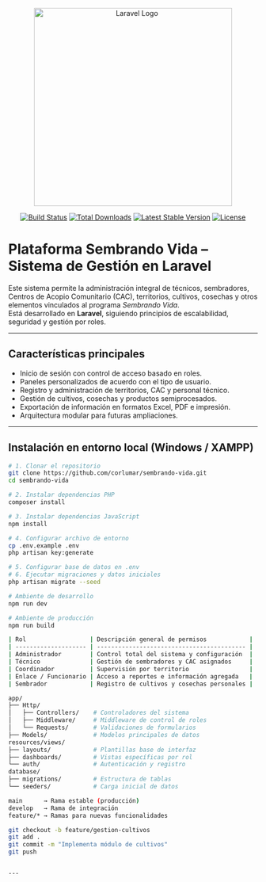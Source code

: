 <p align="center"><a href="https://laravel.com" target="_blank"><img src="https://raw.githubusercontent.com/laravel/art/master/logo-lockup/5%20SVG/2%20CMYK/1%20Full%20Color/laravel-logolockup-cmyk-red.svg" width="400" alt="Laravel Logo"></a></p>

<p align="center">
<a href="https://github.com/laravel/framework/actions"><img src="https://github.com/laravel/framework/workflows/tests/badge.svg" alt="Build Status"></a>
<a href="https://packagist.org/packages/laravel/framework"><img src="https://img.shields.io/packagist/dt/laravel/framework" alt="Total Downloads"></a>
<a href="https://packagist.org/packages/laravel/framework"><img src="https://img.shields.io/packagist/v/laravel/framework" alt="Latest Stable Version"></a>
<a href="https://packagist.org/packages/laravel/framework"><img src="https://img.shields.io/packagist/l/laravel/framework" alt="License"></a>
</p>

# Plataforma Sembrando Vida – Sistema de Gestión en Laravel

Este sistema permite la administración integral de técnicos, sembradores, Centros de Acopio Comunitario (CAC), territorios, cultivos, cosechas y otros elementos vinculados al programa *Sembrando Vida*.  
Está desarrollado en **Laravel**, siguiendo principios de escalabilidad, seguridad y gestión por roles.

---

## Características principales

- Inicio de sesión con control de acceso basado en roles.
- Paneles personalizados de acuerdo con el tipo de usuario.
- Registro y administración de territorios, CAC y personal técnico.
- Gestión de cultivos, cosechas y productos semiprocesados.
- Exportación de información en formatos Excel, PDF e impresión.
- Arquitectura modular para futuras ampliaciones.

---

## Instalación en entorno local (Windows / XAMPP)

```bash
# 1. Clonar el repositorio
git clone https://github.com/corlumar/sembrando-vida.git
cd sembrando-vida

# 2. Instalar dependencias PHP
composer install

# 3. Instalar dependencias JavaScript
npm install

# 4. Configurar archivo de entorno
cp .env.example .env
php artisan key:generate

# 5. Configurar base de datos en .env
# 6. Ejecutar migraciones y datos iniciales
php artisan migrate --seed

# Ambiente de desarrollo
npm run dev

# Ambiente de producción
npm run build

| Rol                  | Descripción general de permisos            |
| -------------------- | ------------------------------------------ |
| Administrador        | Control total del sistema y configuración  |
| Técnico              | Gestión de sembradores y CAC asignados     |
| Coordinador          | Supervisión por territorio                 |
| Enlace / Funcionario | Acceso a reportes e información agregada   |
| Sembrador            | Registro de cultivos y cosechas personales |

app/
├── Http/
│   ├── Controllers/    # Controladores del sistema
│   ├── Middleware/     # Middleware de control de roles
│   └── Requests/       # Validaciones de formularios
├── Models/             # Modelos principales de datos
resources/views/
├── layouts/            # Plantillas base de interfaz
├── dashboards/         # Vistas específicas por rol
└── auth/               # Autenticación y registro
database/
├── migrations/         # Estructura de tablas
└── seeders/            # Carga inicial de datos

main      → Rama estable (producción)
develop   → Rama de integración
feature/* → Ramas para nuevas funcionalidades

git checkout -b feature/gestion-cultivos
git add .
git commit -m "Implementa módulo de cultivos"
git push


---

